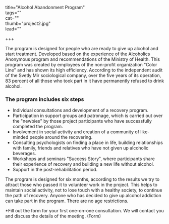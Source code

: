 title="Alcohol Abandonment Program"  
tags=""  
cat=""  
thumb="project2.jpg"  
lead=""  

+++

The program is designed for people who are ready to give up alcohol and start treatment. Developed based on the experience of the Alcoholics Anonymous program and recommendations of the Ministry of Health. This program was created by employees of the non-profit organization "Color Line" and has shown its high efficiency. According to the independent audit of the Svetly Mir sociological company, over the five years of its operation, 83 percent of all those who took part in it have permanently refused to drink alcohol.

### The program includes six steps

* Individual consultations and development of a recovery program.
* Participation in support groups and patronage, which is carried out over the "newbies" by those project participants who have successfully completed the program.
* Involvement in social activity and creation of a community of like-minded people around the recovering.
* Consulting psychologists on finding a place in life, building relationships with family, friends and relatives who have not given up alcoholic beverages.
* Workshops and seminars "Success Story", where participants share their experience of recovery and building a new life without alcohol.
* Support in the post-rehabilitation period.

The program is designed for six months, according to the results we try to attract those who passed it to volunteer work in the project. This helps to maintain social activity, not to lose touch with a healthy society, to continue the path of recovery. Anyone who has decided to give up alcohol addiction can take part in the program. There are no age restrictions.

*Fill out the form for your first one-on-one consultation. We will contact you and discuss the details of the meeting. (Form)
